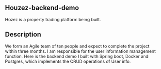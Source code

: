 ## Houzez-backend-demo
Hozez is a property trading platform being built.

## Description
We form an Agile team of ten people and expect to complete the project within three months. 
I am responsible for the user information management function. 
Here is the backend demo I built with Spring boot, Docker and Postgres, which implements the  CRUD operations of User info.
